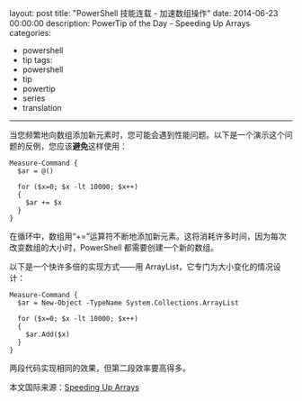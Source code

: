 ﻿layout: post
title: "PowerShell 技能连载 - 加速数组操作"
date: 2014-06-23 00:00:00
description: PowerTip of the Day - Speeding Up Arrays
categories:
- powershell
- tip
tags:
- powershell
- tip
- powertip
- series
- translation
---
当您频繁地向数组添加新元素时，您可能会遇到性能问题。以下是一个演示这个问题的反例，您应该**避免**这样使用：

    Measure-Command {
      $ar = @()
    
      for ($x=0; $x -lt 10000; $x++)
      {
        $ar += $x  
      }
    }

在循环中，数组用“+=”运算符不断地添加新元素。这将消耗许多时间，因为每次改变数组的大小时，PowerShell 都需要创建一个新的数组。

以下是一个快许多倍的实现方式——用 ArrayList，它专门为大小变化的情况设计：

    Measure-Command {
      $ar = New-Object -TypeName System.Collections.ArrayList
    
      for ($x=0; $x -lt 10000; $x++)
      {
        $ar.Add($x)
      }
    }
    
两段代码实现相同的效果，但第二段效率要高得多。

<!--more-->
本文国际来源：[Speeding Up Arrays](http://community.idera.com/powershell/powertips/b/tips/posts/speeding-up-arrays)
